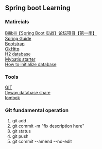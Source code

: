 ## Spring boot Learning

### Matireials  
[Bilibili【Spring Boot 实战】论坛项目【第一季】](https://www.bilibili.com/video/av65117012)  
[Spring Guide](https://spring.io/guides/gs/serving-web-content/)  
[Bootstrap](https://v3.bootcss.com/getting-started/)  
[OkHttp](https://square.github.io/okhttp/)  
[H2 database](https://www.h2database.com/html/main.html)  
[Mybatis starter](https://mybatis.org/spring-boot-starter/mybatis-spring-boot-autoconfigure/)  
[How to initialize database](https://docs.spring.io/spring-boot/docs/current/reference/htmlsingle/#howto-database-initialization)  

### Tools  
[GIT](https://git-scm.com/)  
[flyway database share](https://flywaydb.org/getstarted/firststeps/maven)  
[lombok](https://projectlombok.org/setup/maven)  

### Git fundamental operation  
1. git add .  
2. git commit -m "fix description here"  
3. git status  
4. git push
5. git commit --amend --no-edit  